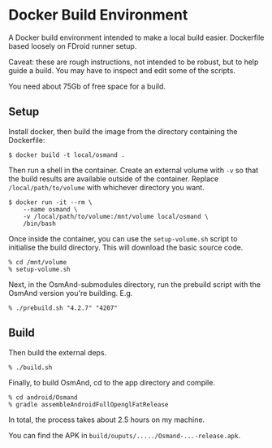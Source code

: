 # Docker Build Environment

A Docker build environment intended to make a local build easier.
Dockerfile based loosely on FDroid runner setup.

Caveat: these are rough instructions, not intended to be robust, but to
help guide a build. You may have to inspect and edit some of the
scripts.

You need about 75Gb of free space for a build.

## Setup

Install docker, then build the image from the directory containing the
Dockerfile:

    $ docker build -t local/osmand .

Then run a shell in the container. Create an external volume with `-v`
so that the build results are available outside of the container.
Replace `/local/path/to/volume` with whichever directory you want.

    $ docker run -it --rm \
        --name osmand \
        -v /local/path/to/volume:/mnt/volume local/osmand \
        /bin/bash

Once inside the container, you can use the `setup-volume.sh` script to
initialise the build directory. This will download the basic source
code.

    % cd /mnt/volume
    % setup-volume.sh

Next, in the OsmAnd-submodules directory, run the prebuild script with the
OsmAnd version you're building. E.g.

    % ./prebuild.sh "4.2.7" "4207"

## Build

Then build the external deps.

    % ./build.sh

Finally, to build OsmAnd, cd to the app directory and compile.

    % cd android/Osmand
    % gradle assembleAndroidFullOpenglFatRelease

In total, the process takes about 2.5 hours on my machine.

You can find the APK in `build/ouputs/...../Osmand-...-release.apk`.

